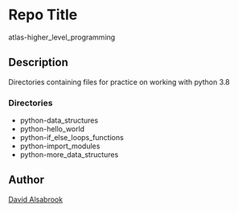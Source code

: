 # Repo Title

atlas-higher_level_programming

## Description

Directories containing files for practice on working with python 3.8

### Directories

* python-data_structures
* python-hello_world
* python-if_else_loops_functions
* python-import_modules
* python-more_data_structures

## Author

[David Alsabrook](https://github.com/DAlsabrook)
